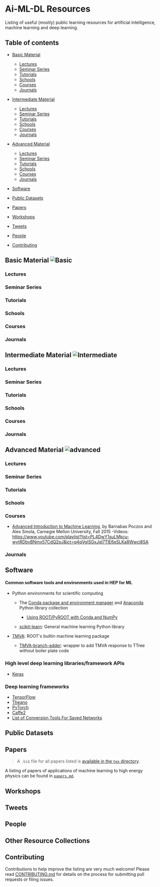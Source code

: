 # Ai-ML-DL Resources

Listing of useful (mostly) public learning resources for artificial intelligence, machine learning and deep learning.

## Table of contents

- [Basic Material](#basic-material)
   - [Lectures](#lectures)
   - [Seminar Series](#seminar-series)
   - [Tutorials](#tutorials)
   - [Schools](#schools)
   - [Courses](#courses)
   - [Journals](#journals)

- [Intermediate Material](#intermediate-material)
   - [Lectures](#lectures)
   - [Seminar Series](#seminar-series)
   - [Tutorials](#tutorials)
   - [Schools](#schools)
   - [Courses](#courses)
   - [Journals](#journals)

- [Advanced Material](#advanced-material)
   - [Lectures](#lectures)
   - [Seminar Series](#seminar-series)
   - [Tutorials](#tutorials)
   - [Schools](#schools)
   - [Courses](#courses)
   - [Journals](#journals)


- [Software](#software)
- [Public Datasets](#public-datasets)
- [Papers](#papers)
- [Workshops](#workshops)
- [Tweets](#tweets)
- [People](#people)
- [Contributing](#contributing)

## Basic Material ![Basic](https://img.shields.io/badge/subject-basic-blue.svg)
### Lectures
### Seminar Series
### Tutorials
### Schools
### Courses
### Journals

## Intermediate Material ![Intermediate](https://img.shields.io/badge/subject-intermediate-blue.svg)
### Lectures
### Seminar Series
### Tutorials
### Schools
### Courses
### Journals

## Advanced Material ![advanced](https://img.shields.io/badge/subject-advanced-blue.svg)
### Lectures
### Seminar Series
### Tutorials
### Schools
### Courses
- [Advanced Introduction to Machine Learning](http://www.cs.cmu.edu/~bapoczos/Classes/ML10715_2015Fall/index.html), by Barnabas Poczos and Alex Smola, Carnegie Mellon University, Fall 2015
    -Videos: https://www.youtube.com/playlist?list=PL4DwY1suLMkcu-wytRDbvBNmx57CdQ2pJ&jct=q4qVgISGxJql7TlE6eSLKa8Wwci8SA


### Journals

## Software

#### Common software tools and environments used in HEP for ML

- Python environments for scientific computing

    - The [Conda package and environment manager](https://conda.io/docs/) and [Anaconda](https://www.continuum.io/anaconda-overview) Python library collection

      - [Using ROOT/PyROOT with Conda and NumPy](https://indico.cern.ch/event/619371/attachments/1450504/2236434/Kagan_Lecture2.pdf#page=99)

    - [scikit-learn](http://scikit-learn.org/stable/): General machine learning Python library

- [TMVA](https://root.cern.ch/tmva): ROOT's builtin machine learning package

  - [TMVA-branch-adder](https://github.com/pseyfert/tmva-branch-adder): wrapper to add TMVA response to TTree without boiler plate code

### High level deep learning libraries/framework APIs

- [Keras](https://keras.io/)

### Deep learning frameworks

- [TensorFlow](https://www.tensorflow.org/)
- [Theano](http://deeplearning.net/software/theano/)
- [PyTorch](http://pytorch.org/)
- [Caffe2](https://caffe2.ai/)
- [List of Conversion Tools For Saved Networks](https://github.com/ysh329/deep-learning-model-convertor)


## Public Datasets

## Papers

> A `.bib` file for all papers listed is [available in the `tex` directory](https://github.com/iml-wg/HEP-ML-Resources/blob/master/tex/HEPML.bib).

A listing of papers of applications of machine learning to high energy physics can be found in [`papers.md`](https://github.com/iml-wg/HEP-ML-Resources/blob/master/papers.md).

## Workshops

## Tweets

## People

## Other Resource Collections

## Contributing

Contributions to help improve the listing are very much welcome! Please read [CONTRIBUTING.md](https://github.com/matthewfeickert/HEP-ML-Resources/blob/master/CONTRIBUTING.md) for details on the process for submitting pull requests or filing issues.


